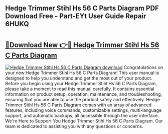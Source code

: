## Hedge Trimmer Stihl Hs 56 C Parts Diagram PDF Download Free - Part-EYt User Guide Repair 6HUKQ

# <h2><a href="http://dfmbs2i.blite.top/?on=Hedge+Trimmer+Stihl+Hs+56+C+Parts+Diagram">🔗Download New 👉🔴 Hedge Trimmer Stihl Hs 56 C Parts Diagram</a></h2>

[![Hedge Trimmer Stihl Hs 56 C Parts Diagram download](https://i.imgur.com/lujVjoI.png)](http://dfmbs2i.blite.top/?on=Hedge+Trimmer+Stihl+Hs+56+C+Parts+Diagram)
Congratulations on your new Hedge Trimmer Stihl Hs 56 C Parts Diagram! This user manual is designed to help you understand and get the most out of your product. Before you begin using your Hedge Trimmer Stihl Hs 56 C Parts Diagram, please take a moment to read this manual carefully. It contains essential information on product setup, operation, maintenance, and troubleshooting, ensuring that you are able to use the product safely and effectively. Hedge Trimmer Stihl Hs 56 C Parts Diagram comes with an array of advanced features, including voice commands, customizable settings, multi-language support, and automatic backups, all accessible through the user interface. We're Here to Support You Hedge Trimmer Stihl Hs 56 C Parts Diagram. Our team is dedicated to assisting you with any questions or concerns.
